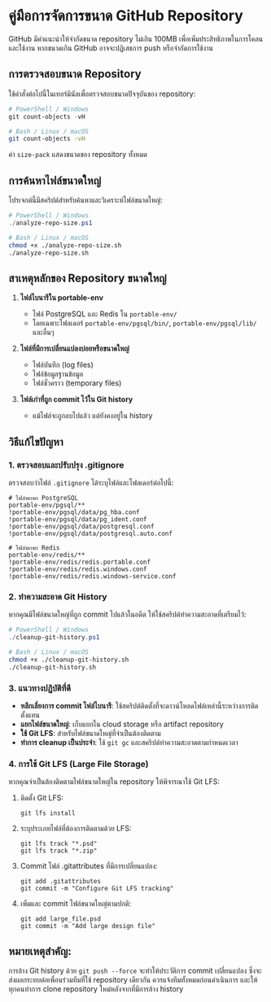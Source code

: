 # คู่มือการจัดการขนาด GitHub Repository

GitHub มีคำแนะนำให้จำกัดขนาด repository ไม่เกิน 100MB เพื่อเพิ่มประสิทธิภาพในการโคลนและใช้งาน หากขนาดเกิน GitHub อาจจะปฏิเสธการ push หรือจำกัดการใช้งาน

## การตรวจสอบขนาด Repository

ใช้คำสั่งต่อไปนี้ในเทอร์มินัลเพื่อตรวจสอบขนาดปัจจุบันของ repository:

```powershell
# PowerShell / Windows
git count-objects -vH
```

```bash
# Bash / Linux / macOS
git count-objects -vH
```

ค่า `size-pack` แสดงขนาดของ repository ทั้งหมด

## การค้นหาไฟล์ขนาดใหญ่

โปรเจกต์นี้มีสคริปต์สำหรับค้นหาและวิเคราะห์ไฟล์ขนาดใหญ่:

```powershell
# PowerShell / Windows
./analyze-repo-size.ps1
```

```bash
# Bash / Linux / macOS
chmod +x ./analyze-repo-size.sh
./analyze-repo-size.sh
```

## สาเหตุหลักของ Repository ขนาดใหญ่

1. **ไฟล์ไบนารีใน portable-env**
   - ไฟล์ PostgreSQL และ Redis ใน `portable-env/` 
   - โดยเฉพาะโฟลเดอร์ `portable-env/pgsql/bin/`, `portable-env/pgsql/lib/` และอื่นๆ

2. **ไฟล์ที่มีการเปลี่ยนแปลงบ่อยหรือขนาดใหญ่**
   - ไฟล์บันทึก (log files)
   - ไฟล์ข้อมูลฐานข้อมูล
   - ไฟล์ชั่วคราว (temporary files)

3. **ไฟล์เก่าที่ถูก commit ไว้ใน Git history**
   - แม้ไฟล์จะถูกลบไปแล้ว แต่ยังคงอยู่ใน history

## วิธีแก้ไขปัญหา

### 1. ตรวจสอบและปรับปรุง .gitignore

ตรวจสอบว่าไฟล์ `.gitignore` ได้ระบุไฟล์และโฟลเดอร์ต่อไปนี้:

```
# ไฟล์พกพา PostgreSQL
portable-env/pgsql/**
!portable-env/pgsql/data/pg_hba.conf
!portable-env/pgsql/data/pg_ident.conf
!portable-env/pgsql/data/postgresql.conf
!portable-env/pgsql/data/postgresql.auto.conf

# ไฟล์พกพา Redis
portable-env/redis/**
!portable-env/redis/redis.portable.conf
!portable-env/redis/redis.windows.conf
!portable-env/redis/redis.windows-service.conf
```

### 2. ทำความสะอาด Git History

หากคุณมีไฟล์ขนาดใหญ่ที่ถูก commit ไปแล้วในอดีต ให้ใช้สคริปต์ทำความสะอาดที่เตรียมไว้:

```powershell
# PowerShell / Windows
./cleanup-git-history.ps1
```

```bash
# Bash / Linux / macOS
chmod +x ./cleanup-git-history.sh
./cleanup-git-history.sh
```

### 3. แนวทางปฏิบัติที่ดี

- **หลีกเลี่ยงการ commit ไฟล์ไบนารี**: ใช้สคริปต์ติดตั้งที่จะดาวน์โหลดไฟล์เหล่านี้ระหว่างการติดตั้งแทน
- **แยกไฟล์ขนาดใหญ่**: เก็บแยกใน cloud storage หรือ artifact repository
- **ใช้ Git LFS**: สำหรับไฟล์ขนาดใหญ่ที่จำเป็นต้องติดตาม
- **ทำการ cleanup เป็นประจำ**: ใช้ `git gc` และสคริปต์ทำความสะอาดตามกำหนดเวลา

### 4. การใช้ Git LFS (Large File Storage)

หากคุณจำเป็นต้องติดตามไฟล์ขนาดใหญ่ใน repository ให้พิจารณาใช้ Git LFS:

1. ติดตั้ง Git LFS:
   ```
   git lfs install
   ```

2. ระบุประเภทไฟล์ที่ต้องการติดตามด้วย LFS:
   ```
   git lfs track "*.psd"
   git lfs track "*.zip"
   ```

3. Commit ไฟล์ .gitattributes ที่มีการเปลี่ยนแปลง:
   ```
   git add .gitattributes
   git commit -m "Configure Git LFS tracking"
   ```

4. เพิ่มและ commit ไฟล์ขนาดใหญ่ตามปกติ:
   ```
   git add large_file.psd
   git commit -m "Add large design file"
   ```

## หมายเหตุสำคัญ:

การล้าง Git history ด้วย `git push --force` จะทำให้ประวัติการ commit เปลี่ยนแปลง ซึ่งจะส่งผลกระทบต่อเพื่อนร่วมทีมที่ใช้ repository เดียวกัน ควรแจ้งทีมทั้งหมดก่อนดำเนินการ และให้ทุกคนทำการ clone repository ใหม่หลังจากที่มีการล้าง history

